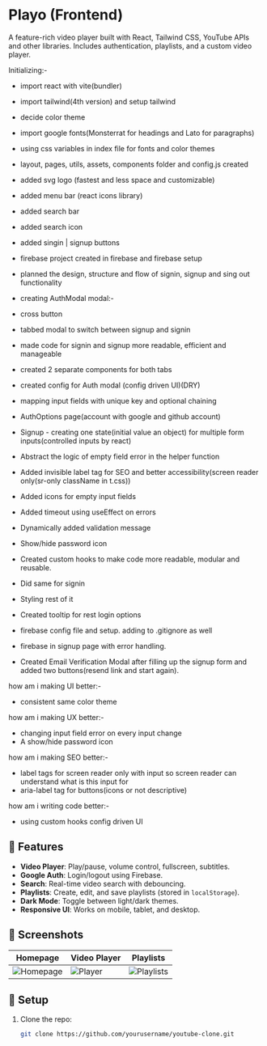 # Playo (Frontend)

A feature-rich video player built with React, Tailwind CSS, YouTube APIs and other libraries. Includes authentication, playlists, and a custom video player.

Initializing:- 
- import react with vite(bundler)
- import tailwind(4th version) and setup tailwind
- decide color theme
- import google fonts(Monsterrat for headings and Lato for paragraphs)
- using css variables in index file for fonts and color themes
- layout, pages, utils, assets, components folder and config.js created
- added svg logo (fastest and less space and customizable)
- added menu bar (react icons library)
- added search bar
- added search icon
- added singin | signup buttons
- firebase project created in firebase and firebase setup
- planned the design, structure and flow of signin, signup and sing out functionality

- creating AuthModal modal:-
- cross button
- tabbed modal to switch between signup and signin
- made code for signin and signup more readable, efficient and manageable
- created 2 separate components for both tabs
- created config for Auth modal (config driven UI)(DRY)
- mapping input fields with unique key and optional chaining
- AuthOptions page(account with google and github account)
- Signup - creating one state(initial value an object) for multiple form inputs(controlled inputs by react)
- Abstract the logic of empty field error in the helper function
- Added invisible label tag for SEO and better accessibility(screen reader only(sr-only className in t.css))
- Added icons for empty input fields
- Added timeout using useEffect on errors
- Dynamically added validation message
- Show/hide password icon
- Created custom hooks to make code more readable, modular and reusable.
- Did same for signin
- Styling rest of it
- Created tooltip for rest login options
- firebase config file and setup. adding to .gitignore as well
- firebase in signup page with error handling.
- Created Email Verification Modal after filling up the signup form and added two buttons(resend link and start again).

how am i making UI better:-
- consistent same color theme

how am i making UX better:-
- changing input field error on every input change
- A show/hide password icon

how am i making SEO better:-
- label tags for screen reader only with input so screen reader can understand what is this input for
- aria-label tag for buttons(icons or not descriptive)

how am i writing code better:- 
- using custom hooks
config driven UI

## 🚀 Features
- **Video Player**: Play/pause, volume control, fullscreen, subtitles.
- **Google Auth**: Login/logout using Firebase.
- **Search**: Real-time video search with debouncing.
- **Playlists**: Create, edit, and save playlists (stored in `localStorage`).
- **Dark Mode**: Toggle between light/dark themes.
- **Responsive UI**: Works on mobile, tablet, and desktop.

## 📸 Screenshots
| Homepage | Video Player | Playlists |
|----------|--------------|-----------|
| ![Homepage](screenshots/home.png) | ![Player](screenshots/player.png) | ![Playlists](screenshots/playlists.png) |

## 🔧 Setup
1. Clone the repo:
   ```bash
   git clone https://github.com/yourusername/youtube-clone.git